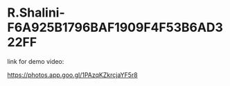 # R.Shalini-F6A925B1796BAF1909F4F53B6AD322FF

link for demo video:

https://photos.app.goo.gl/1PAzqKZkrcjaYF5r8
